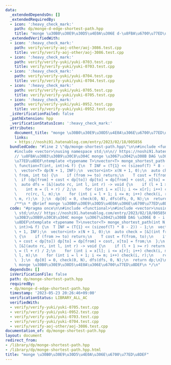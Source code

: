 ```yaml
---
data:
  _extendedDependsOn: []
  _extendedRequiredBy:
  - icon: ':heavy_check_mark:'
    path: dp/monge-d-edge-shortest-path.hpp
    title: "monge \u30B0\u30E9\u30D5\u4E0A\u306E d-\u8FBA\u6700\u77ED\u8DEF"
  _extendedVerifiedWith:
  - icon: ':heavy_check_mark:'
    path: verify/verify-aoj-other/aoj-3086.test.cpp
    title: verify/verify-aoj-other/aoj-3086.test.cpp
  - icon: ':heavy_check_mark:'
    path: verify/verify-yuki/yuki-0703.test.cpp
    title: verify/verify-yuki/yuki-0703.test.cpp
  - icon: ':heavy_check_mark:'
    path: verify/verify-yuki/yuki-0704.test.cpp
    title: verify/verify-yuki/yuki-0704.test.cpp
  - icon: ':heavy_check_mark:'
    path: verify/verify-yuki/yuki-0705.test.cpp
    title: verify/verify-yuki/yuki-0705.test.cpp
  - icon: ':heavy_check_mark:'
    path: verify/verify-yuki/yuki-0952.test.cpp
    title: verify/verify-yuki/yuki-0952.test.cpp
  _isVerificationFailed: false
  _pathExtension: hpp
  _verificationStatusIcon: ':heavy_check_mark:'
  attributes:
    document_title: "monge \u30B0\u30E9\u30D5\u4E0A\u306E\u6700\u77ED\u8DEF"
    links:
    - https://noshi91.hatenablog.com/entry/2023/02/18/005856
  bundledCode: "#line 2 \"dp/monge-shortest-path.hpp\"\n\n#include <functional>\n\
    #include <vector>\nusing namespace std;\n\n// https://noshi91.hatenablog.com/entry/2023/02/18/005856\n\
    // \u8FBA\u30B3\u30B9\u30C8\u304C monge \u3067\u3042\u308B DAG \u306E 0 - i \u6700\
    \u77ED\u8DEF\ntemplate <typename T>\nvector<T> monge_shortest_path(int N, const\
    \ function<T(int, int)>& f) {\n  T INF = (T{1} << (sizeof(T) * 8 - 2)) - 1;\n\
    \  vector<T> dp(N + 1, INF);\n  vector<int> x(N + 1, 0);\n  auto check = [&](int\
    \ from, int to) {\n    if (from >= to) return;\n    T cost = f(from, to);\n  \
    \  if (dp[from] + cost < dp[to]) dp[to] = dp[from] + cost, x[to] = from;\n  };\n\
    \  auto dfs = [&](auto rc, int l, int r) -> void {\n    if (l + 1 >= r) return;\n\
    \    int m = (l + r) / 2;\n    for (int i = x[l]; i <= x[r]; i++) check(i, m);\n\
    \    rc(rc, l, m);\n    for (int i = l + 1; i <= m; i++) check(i, r);\n    rc(rc,\
    \ m, r);\n  };\n  dp[0] = 0, check(0, N), dfs(dfs, 0, N);\n  return dp;\n}\n\n\
    /**\n * @brief monge \u30B0\u30E9\u30D5\u4E0A\u306E\u6700\u77ED\u8DEF\n */\n"
  code: "#pragma once\n\n#include <functional>\n#include <vector>\nusing namespace\
    \ std;\n\n// https://noshi91.hatenablog.com/entry/2023/02/18/005856\n// \u8FBA\
    \u30B3\u30B9\u30C8\u304C monge \u3067\u3042\u308B DAG \u306E 0 - i \u6700\u77ED\
    \u8DEF\ntemplate <typename T>\nvector<T> monge_shortest_path(int N, const function<T(int,\
    \ int)>& f) {\n  T INF = (T{1} << (sizeof(T) * 8 - 2)) - 1;\n  vector<T> dp(N\
    \ + 1, INF);\n  vector<int> x(N + 1, 0);\n  auto check = [&](int from, int to)\
    \ {\n    if (from >= to) return;\n    T cost = f(from, to);\n    if (dp[from]\
    \ + cost < dp[to]) dp[to] = dp[from] + cost, x[to] = from;\n  };\n  auto dfs =\
    \ [&](auto rc, int l, int r) -> void {\n    if (l + 1 >= r) return;\n    int m\
    \ = (l + r) / 2;\n    for (int i = x[l]; i <= x[r]; i++) check(i, m);\n    rc(rc,\
    \ l, m);\n    for (int i = l + 1; i <= m; i++) check(i, r);\n    rc(rc, m, r);\n\
    \  };\n  dp[0] = 0, check(0, N), dfs(dfs, 0, N);\n  return dp;\n}\n\n/**\n * @brief\
    \ monge \u30B0\u30E9\u30D5\u4E0A\u306E\u6700\u77ED\u8DEF\n */\n"
  dependsOn: []
  isVerificationFile: false
  path: dp/monge-shortest-path.hpp
  requiredBy:
  - dp/monge-d-edge-shortest-path.hpp
  timestamp: '2023-05-23 20:26:46+09:00'
  verificationStatus: LIBRARY_ALL_AC
  verifiedWith:
  - verify/verify-yuki/yuki-0705.test.cpp
  - verify/verify-yuki/yuki-0952.test.cpp
  - verify/verify-yuki/yuki-0703.test.cpp
  - verify/verify-yuki/yuki-0704.test.cpp
  - verify/verify-aoj-other/aoj-3086.test.cpp
documentation_of: dp/monge-shortest-path.hpp
layout: document
redirect_from:
- /library/dp/monge-shortest-path.hpp
- /library/dp/monge-shortest-path.hpp.html
title: "monge \u30B0\u30E9\u30D5\u4E0A\u306E\u6700\u77ED\u8DEF"
---
```

